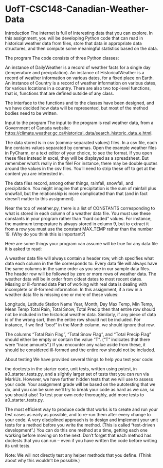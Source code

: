 # UofT-CSC148-Canadian-Weather-Data

Introduction
The internet is full of interesting data that you can explore. In this assignment, you will be developing Python code that can read in historical weather data from files, store that data in appropriate data structures, and then compute some meaningful statistics based on the data.

The program
The code consists of three Python classes:

An instance of DailyWeather is a record of weather facts for a single day (temperature and precipitation).
An instance of HistoricalWeather is a record of weather information on various dates, for a fixed place on Earth.
An instance of Country is a record of weather information on various dates, for various locations in a country.
There are also two top-level functions, that is, functions that are defined outside of any class.

The interface to the functions and to the classes have been designed, and we have decided how data will be represented, but most of the method bodies need to be written.

Input to the program
The input to the program is real weather data, from a Government of Canada website: https://climate.weather.gc.ca/historical_data/search_historic_data_e.html.

The data stored is in csv (comma-separated values) files. In a csv file, each line contains values separated by commas. Open the example weather files in PyCharm, or a text editor of your choice, to see the format. If you open these files instead in excel, they will be displayed as a spreadsheet. But remember what’s really in the file! For instance, there may be double quotes around the values in the csv files. You’ll need to strip these off to get at the content you are interested in.

The data files record, among other things, rainfall, snowfall, and precipitation. You might imagine that precipitation is the sum of rainfall plus snowfall, but the relationship is more complicated than that (and in fact doesn’t matter to this assignment).

Near the top of weather.py, there is a list of CONSTANTS corresponding to what is stored in each column of a weather data file. You must use these constants in your program rather than “hard coded” values. For instance, the maximum temperature is always stored in column 9, but to extract it from a row you must use the constant MAX_TEMP rather than the number 19. (Why do you think this is important?)

Here are some things your program can assume will be true for any data file it is asked to read:

A weather data file will always contain a header row, which specifies what data each column in the file corresponds to.
Every data file will always have the same columns in the same order as you see in our sample data files.
The header row will be followed by zero or more rows of weather data.
The weather data will be in order from oldest dates to most recent dates.
Missing or ill-formed data
Part of working with real data is dealing with incomplete or ill-formed information. In this assignment, if a row in a weather data file is missing one or more of these values:

Longitude, Latitude
Station Name
Year, Month, Day
Max Temp, Min Temp, Mean Temp
Total Rain, Total Snow, Total Precip
then that entire row should not be included in the historical weather data. Similarly, if any piece of data is of the wrong sort, then the entire row should not be included. For instance, if we find “boo!” in the Month column, we should ignore that row.

The columns “Total Rain Flag”, “Total Snow Flag”, and “Total Precip Flag” should either be empty or contain the value “T”. (“T” indicates that there were “trace amounts”.) If you encounter any value aside from these, it should be considered ill-formed and the entire row should not be included.

About testing
We have provided several things to help you test your code:

the doctests in the starter code,
unit tests, written using pytest, in a0_starter_tests.py, and
a slightly larger set of tests that you can run via MarkUs.
However, we have further hidden tests that we will use to assess your code. Your assignment grade will be based on the autotesting that we do, and you can be sure we’ll try to break your code as hard as we can, so you should also! To test your own code thoroughly, add more tests to a0_starter_tests.py.

The most efficient way to produce code that works is to create and run your test cases as early as possible, and to re-run them after every change to your code. A very disciplined approach is to design and implement your unit tests for a method before you write the method. (This is called “test-driven development”.) You can do this one method at a time, getting each one working before moving on to the next. Don’t forget that each method has doctests that you can run – even if you have written the code before writing its unit tests.

Note: We will not directly test any helper methods that you define. (Think about why this wouldn’t be possible.)
